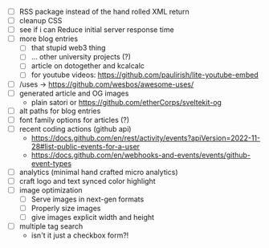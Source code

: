 - [ ] RSS package instead of the hand rolled XML return
- [ ] cleanup CSS
- [ ] see if i can Reduce initial server response time
- [ ] more blog entries
  - [ ] that stupid web3 thing
  - [ ] ... other university projects (?)
  - [ ] article on dotogether and kcalcalc
  - [ ] for youtube videos: https://github.com/paulirish/lite-youtube-embed
- [ ] /uses → https://github.com/wesbos/awesome-uses/
- [ ] generated article and OG images
  - plain satori or https://github.com/etherCorps/sveltekit-og
- [ ] alt paths for blog entries
- [ ] font family options for articles (?)
- [ ] recent coding actions (github api)
  - https://docs.github.com/en/rest/activity/events?apiVersion=2022-11-28#list-public-events-for-a-user
  - https://docs.github.com/en/webhooks-and-events/events/github-event-types
- [ ] analytics (minimal hand crafted micro analytics)
- [ ] craft logo and text synced color highlight
- [ ] image optimization
  - [ ] Serve images in next-gen formats
  - [ ] Properly size images
  - [ ] give images explicit width and height
- [ ] multiple tag search
  - isn't it just a checkbox form?!
